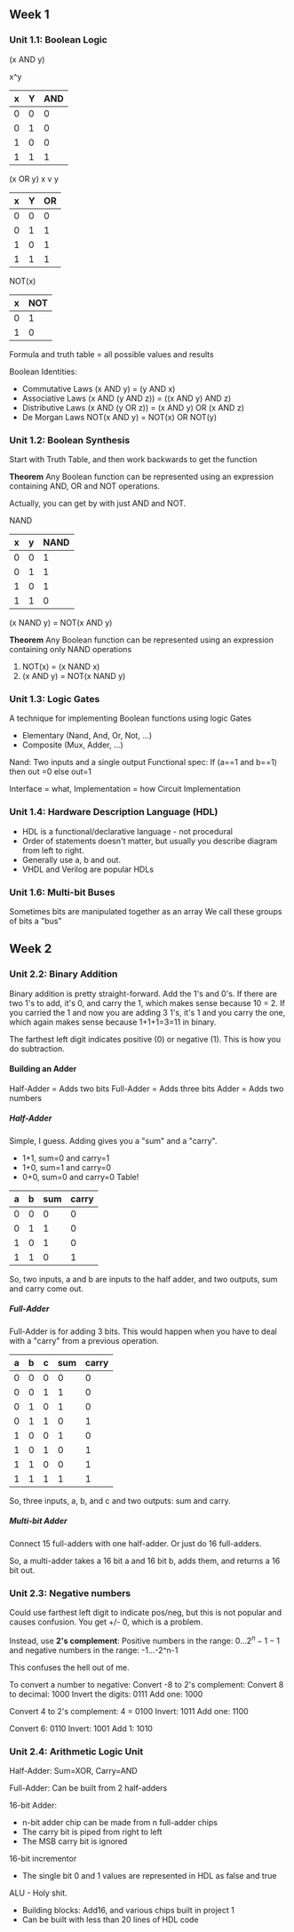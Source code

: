 ## Week 1

### Unit 1.1: Boolean Logic

(x AND y)

x^y

x | Y | AND
--|---|----
0 | 0 | 0
0 | 1 | 0
1 | 0 | 0
1 | 1 | 1

(x OR y)
x v y

x | Y | OR
--|---|----
0 | 0 | 0
0 | 1 | 1
1 | 0 | 1
1 | 1 | 1

NOT(x)

x|NOT|
--|--|
0|1
1|0

Formula and truth table = all possible values and results

Boolean Identities:
* Commutative Laws (x AND y) = (y AND x)
* Associative Laws (x AND (y AND z)) = ((x AND y) AND z)
* Distributive Laws (x AND (y OR z)) = (x AND y) OR (x AND z)
* De Morgan Laws NOT(x AND y) = NOT(x) OR NOT(y)

### Unit 1.2: Boolean Synthesis
Start with Truth Table, and then work backwards to get the function

**Theorem** Any Boolean function can be represented using an expression
containing AND, OR and NOT operations.

Actually, you can get by with just AND and NOT.

NAND

x|y|NAND
---|---|---|
0|0|1
0|1|1
1|0|1
1|1|0

(x NAND y) = NOT(x AND y)

**Theorem** Any Boolean function can be represented using an expression containing only NAND operations

1. NOT(x) = (x NAND x)
2. (x AND y) = NOT(x NAND y)

### Unit 1.3: Logic Gates
A technique for implementing Boolean functions using logic Gates
* Elementary (Nand, And, Or, Not, ...)
* Composite (Mux, Adder, ...)

Nand: Two inputs and a single output
Functional spec: If (a==1 and b==1) then out =0 else out=1

Interface = what, Implementation = how
Circuit Implementation

### Unit 1.4: Hardware Description Language (HDL)
* HDL is a functional/declarative language - not procedural
* Order of statements doesn't matter, but usually you describe diagram from left to right.
* Generally use a, b and out.
* VHDL and Verilog are popular HDLs

### Unit 1.6: Multi-bit Buses
Sometimes bits are manipulated together as an array
We call these  groups of bits a "bus"

## Week 2
### Unit 2.2: Binary Addition
Binary addition is pretty straight-forward. Add the 1's and 0's. If there are two 1's to add, it's 0, and carry the 1, which makes sense because 10 = 2. If you carried the 1 and now you are adding 3 1's, it's 1 and you carry the one, which again makes sense because 1+1+1=3=11 in binary.

The farthest left digit indicates positive (0) or negative (1). This is how you do subtraction.

#### Building an Adder
Half-Adder = Adds two bits
Full-Adder = Adds three bits
Adder = Adds two numbers

##### Half-Adder
Simple, I guess. Adding gives you a "sum" and a "carry".
* 1+1, sum=0 and carry=1
* 1+0, sum=1 and carry=0
* 0+0, sum=0 and carry=0
Table!

| a | b | sum | carry |
|---|---|---|---|
| 0 | 0 | 0 | 0 |
| 0 | 1 | 1 | 0 |
|1 | 0 | 1 | 0 |
| 1 | 1 | 0 | 1 |

So, two inputs, a and b are inputs to the half adder, and two outputs, sum and carry come out.

##### Full-Adder
Full-Adder is for adding 3 bits. This would happen when you have to deal with a "carry" from a previous operation.

| a | b | c |sum | carry |
|---|---|---|---| -- |
| 0 | 0 | 0 | 0 | 0 |
| 0 | 0 | 1 | 1 | 0 |
| 0 | 1 | 0 | 1 | 0 |
| 0 | 1 | 1 | 0 | 1 |
| 1 | 0 | 0 | 1 | 0 |
| 1 | 0 | 1 | 0 | 1 |
| 1 | 1 | 0 | 0 | 1 |
| 1 | 1 | 1 | 1 | 1 |

So, three inputs, a, b, and c and two outputs: sum and carry.

##### Multi-bit Adder
Connect 15 full-adders with one half-adder. Or just do 16 full-adders.

So, a multi-adder takes a 16 bit a and 16 bit b, adds them, and returns a 16 bit out.

### Unit 2.3: Negative numbers
Could use farthest left digit to indicate pos/neg, but this is not popular and causes confusion. You get +/- 0, which is a problem.

Instead, use **2's complement**:
Positive numbers in the range: $0...2^n-1-1$ and negative numbers in the range: -1...-2^n-1

This confuses the hell out of me.

To convert a number to negative:
Convert -8 to 2's complement:
Convert 8 to decimal:
1000
Invert the digits:
0111
Add one:
1000

Convert 4 to 2's complement:
4 = 0100
Invert:
1011
Add one:
1100

Convert 6:
0110
Invert:
1001
Add 1:
1010

### Unit 2.4: Arithmetic Logic Unit
Half-Adder: Sum=XOR, Carry=AND

Full-Adder: Can be built from 2 half-adders

16-bit Adder:
* n-bit adder chip can be made from n full-adder chips
* The carry bit is piped from right to left
* The MSB carry bit is ignored

16-bit incrementor
* The single bit 0 and 1 values are represented in HDL as false and true

ALU - Holy shit.
* Building blocks: Add16, and various chips built in project 1
* Can be built with less than 20 lines of HDL code 
